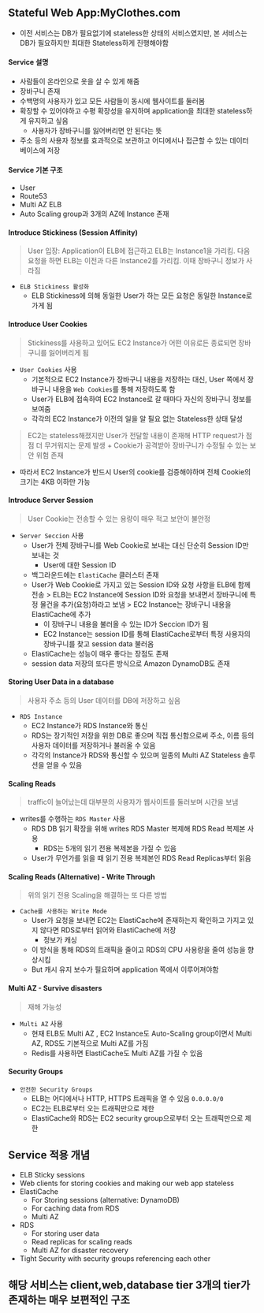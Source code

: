 ## Stateful Web App:MyClothes.com

- 이전 서비스는 DB가 필요없기에 stateless한 상태의 서비스였지만, 본 서비스는 DB가 필요하지만 최대한 Stateless하게 진행해야함 

#### Service 설명

- 사람들이 온라인으로 옷을 살 수 있게 해줌
- 장바구니 존재
- 수백명의 사용자가 있고 모든 사람들이 동시에 웹사이트를 둘러봄
- 확장할 수 있어야하고 수평 확장성을 유지하며 application을 최대한 stateless하게 유지하고 싶음
    - 사용자가 장바구니를 잃어버리면 안 된다는 뜻
- 주소 등의 사용자 정보를 효과적으로 보관하고 어디에서나 접근할 수 있는 데이터 베이스에 저장

#### Service 기본 구조

- User
- Route53
- Multi AZ ELB
- Auto Scaling group과 3개의 AZ에 Instance 존재

#### Introduce Stickiness (Session Affinity)

> User 입장: Application이 ELB에 접근하고 ELB는 Instance1을 가리킴. 다음 요청을 하면 ELB는 이전과 다른 Instance2를 가리킴. 이때 장바구니 정보가 사라짐

- `ELB Stickiness 활성화`
    - ELB Stickiness에 의해 동일한 User가 하는 모든 요청은 동일한 Instance로 가게 됨

#### Introduce User Cookies

> Stickiness를 사용하고 있어도 EC2 Instance가 어떤 이유로든 종료되면 장바구니를 잃어버리게 됨

- `User Cookies` 사용
    - 기본적으로 EC2 Instance가 장바구니 내용을 저장하는 대신, User 쪽에서 장바구니 내용을 `Web Cookies`를 통해 저장하도록 함
    - User가 ELB에 접속하여 EC2 Instance로 갈 때마다 자신의 장바구니 정보를 보여줌
    - 각각의 EC2 Instance가 이전의 일을 알 필요 없는 Stateless한 상태 달성

> EC2는 stateless해졌지만 User가 전달할 내용이 존재해 HTTP request가 점점 더 무거워지는 문제 발생 + Cookie가 공격받아 장바구니가 수정될 수 있는 보안 위험 존재  

- 따라서 EC2 Instance가 반드시 User의 cookie를 검증해야하며 전체 Cookie의 크기는 4KB 이하만 가능

#### Introduce Server Session

> User Cookie는 전송할 수 있는 용량이 매우 적고 보안이 불안정

- `Server Seccion` 사용
    - User가 전체 장바구니를 Web Cookie로 보내는 대신 단순히 Session ID만 보내는 것
        - User에 대한 Session ID
    - 백그라운드에는 `ElastiCache` 클러스터 존재
    - User가 Web Cookie로 가지고 있는 Session ID와 요청 사항을 ELB에  함께 전송 > ELB는 EC2 Instance에 Session ID와 요청을 보내면서 장바구니에 특정 물건을 추가(요청)하라고 보냄 > EC2 Instance는 장바구니 내용을 ElastiCache에 추가
        - 이 장바구니 내용을 불러올 수 있는 ID가 Seccion ID가 됨
        - EC2 Instance는 session ID를 통해 ElastiCache로부터 특정 사용자의 장바구니를 찾고 session data 불러옴
    - ElastiCache는 성능이 매우 좋다는 장점도 존재
    - session data 저장의 또다른 방식으로 Amazon DynamoDB도 존재

#### Storing User Data in a database

> 사용자 주소 등의 User 데이터를 DB에 저장하고 싶음

- `RDS Instance`
    - EC2 Instance가 RDS Instance와 통신 
    - RDS는 장기적인 저장을 위한 DB로 좋으며 직접 통신함으로써 주소, 이름 등의 사용자 데이터를 저장하거나 불러올 수 있음
    - 각각의 Instance가 RDS와 통신할 수 있으며 일종의 Multi AZ Stateless 솔루션을 얻을 수 있음

#### Scaling Reads

> traffic이 늘어났는데 대부분의 사용자가 웹사이트를 둘러보며 시간을 보냄

- writes를 수행하는 `RDS Master` 사용
    - RDS DB 읽기 확장을 위해 writes RDS Master 복제해 RDS Read 복제본 사용
        - RDS는 5개의 읽기 전용 복제본을 가질 수 있음
    - User가 무언가를 읽을 때 읽기 전용 복제본인 RDS Read Replicas부터 읽음

#### Scaling Reads (Alternative) - Write Through

> 위의 읽기 전용 Scaling을 해결하는 또 다른 방법

- `Cache를 사용하는 Write Mode`
    - User가 요청을 보내면 EC2는 ElastiCache에 존재하는지 확인하고 가지고 있지 않다면 RDS로부터 읽어와 ElastiCache에 저장 
        - 정보가 캐싱
    - 이 방식을 통해 RDS의 트래픽을 줄이고 RDS의 CPU 사용량을 줄여 성능을 향상시킴
    - But 캐시 유지 보수가 필요하며 application 쪽에서 이루어져야함

#### Multi AZ - Survive disasters

> 재해 가능성

- `Multi AZ` 사용
    - 현재 ELB도 Multi AZ , EC2 Instance도 Auto-Scaling group이면서 Multi AZ, RDS도 기본적으로 Multi AZ를 가짐
    - Redis를 사용하면 ElastiCache도 Multi AZ를 가질 수 있음

#### Security Groups

- `안전한 Security Groups`
    - ELB는 어디에서나 HTTP, HTTPS 트래픽을 열 수 있음 `0.0.0.0/0`
    - EC2는 ELB로부터 오는 트래픽만으로 제한
    - ElastiCache와 RDS는 EC2 security group으로부터 오는 트래픽만으로 제한

## Service 적용 개념
- ELB Sticky sessions
- Web clients for storing cookies and making our web app stateless
- ElastiCache
    - For Storing sessions (alternative: DynamoDB)
    - For caching data from RDS
    - Multi AZ
- RDS
    - For storing user data
    - Read replicas for scaling reads
    - Multi AZ for disaster recovery
- Tight Security with security groups referencing each other

## 해당 서비스는 client,web,database tier 3개의 tier가 존재하는 매우 보편적인 구조